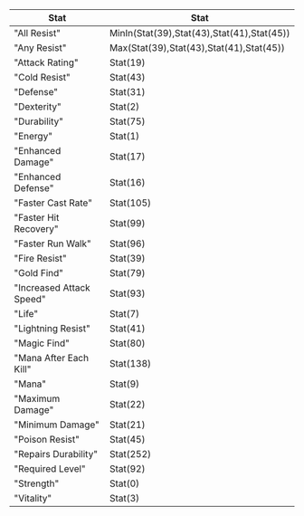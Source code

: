 |Stat|Stat|
|-|-|
|"All Resist"|MinIn(Stat(39),Stat(43),Stat(41),Stat(45))|
|"Any Resist"|Max(Stat(39),Stat(43),Stat(41),Stat(45))|
|"Attack Rating"|Stat(19)|
|"Cold Resist"|Stat(43)|
|"Defense"|Stat(31)|
|"Dexterity"|Stat(2)|
|"Durability"|Stat(75)|
|"Energy"|Stat(1)|
|"Enhanced Damage"|Stat(17)|
|"Enhanced Defense"|Stat(16)|
|"Faster Cast Rate"|Stat(105)|
|"Faster Hit Recovery"|Stat(99)|
|"Faster Run Walk"|Stat(96)|
|"Fire Resist"|Stat(39)|
|"Gold Find"|Stat(79)|
|"Increased Attack Speed"|Stat(93)|
|"Life"|Stat(7)|
|"Lightning Resist"|Stat(41)|
|"Magic Find"|Stat(80)|
|"Mana After Each Kill"|Stat(138)|
|"Mana"|Stat(9)|
|"Maximum Damage"|Stat(22)|
|"Minimum Damage"|Stat(21)|
|"Poison Resist"|Stat(45)|
|"Repairs Durability"|Stat(252)|
|"Required Level"|Stat(92)|
|"Strength"|Stat(0)|
|"Vitality"|Stat(3)|
